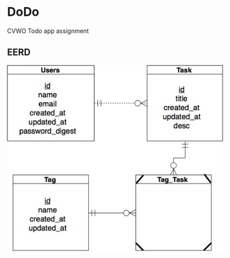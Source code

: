 # DoDo
CVWO Todo app assignment

## EERD

![eerd](https://raw.githubusercontent.com/dexterleng/cvwo-assignment-dodo/master/EERD.jpg)
